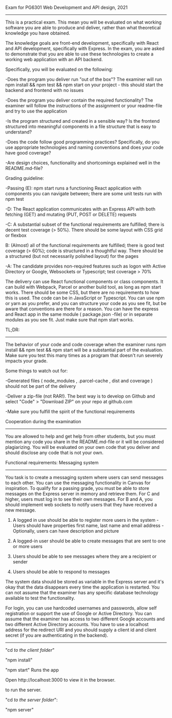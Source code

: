 Exam for PG6301 Web Development and API design, 2021
________________________________________________________________________________________________________________________________________

This is a practical exam. This mean you will be evaluated on what working software you are able to produce and deliver, rather than what theoretical knowledge you
have obtained.

The knowledge goals are front-end development, specifically with React and API development, specifically with Express. In the exam, you are asked to demonstrate
that you are able to use these technologies to create a working web application with an API backend.

Specifically, you will be evaluated on the following:

-Does the program you deliver run "out of the box"? The examiner will run npm install && npm test && npm start on your project - this should start the
backend and frontend with no issues

-Does the program you deliver contain the required functionality? The examiner will follow the instructions of the assignment or your readme-file and try to use
the application

-Is the program structured and created in a sensible way? Is the frontend structured into meaningful components in a file structure that is easy to understand?

-Does the code follow good programming practices? Specifically, do you use appropriate technologies and naming conventions and does your code have good
coverage?

-Are design choices, functionality and shortcomings explained well in the README.md-file?

Grading guideline:

-Passing (E): npm start runs a functioning React application with components you can navigate between; there are some unit tests run with npm test

-D: The React application communicates with an Express API with both fetching (GET) and mutating (PUT, POST or DELETE) requests

-C: A substantial subset of the functional requirements are fulfilled; there is decent test coverage (> 50%). There should be some layout with CSS grid or flexbox

B: (Almost) all of the functional requirements are fulfilled; there is good test coverage (> 60%); code is structured in a thoughtful way. There should be a
structured (but not necessarily polished layout) for the pages

-A: The candidate provides non-required features such as logon with Active Directory or Google, Websockets or Typescript; test coverage > 70%

The delivery can use React functional components or class components. It can build with Webpack, Parcel or another build tool, as long as npm start works. There
should be some CSS, but there are no requirements to how this is used. The code can be in JavaScript or Typescript. You can use npm or yarn as you prefer, and you
can structure your code as you see fit, but be aware that conventions are there for a reason. You can have the express and React app in the same module
( package.json -file) or in separate modules as you see fit. Just make sure that npm start works.

TL;DR:
________________________________________________________________________________________________________________________________________

The behavior of your code and code coverage when the examiner runs npm install && npm test && npm start will be a substantial part of the evaluation. Make
sure you test this many times as a program that doesn't run severely impacts your grade.

Some things to watch out for:

-Generated files ( node_modules , .parcel-cache , dist and coverage ) should not be part of the delivery

-Deliver a zip-file (not RAR!). The best way is to develop on Github and select "Code" > "Download ZIP" on your repo at github.com

-Make sure you fulfill the spirit of the functional requirements

Cooperation during the examination
________________________________________________________________________________________________________________________________________

You are allowed to help and get help from other students, but you must mention any code you share in the README.md-file or it will be considered plagiarizing. You
will be evaluated on your own code that you deliver and should disclose any code that is not your own.

Functional requirements: Messaging system
________________________________________________________________________________________________________________________________________

You task is to create a messaging system where users can send messages to each other. You can use the messaging functionality in Canvas for inspiration. To
qualify for a passing grade, you must be able to store messages on the Express server in memory and retrieve them. For C and higher, users must log in to see their
own messages. For B and A, you should implement web sockets to notify users that they have received a new message.


1. A logged in use should be able to register more users in the system
-Users should have properties first name, last name and email address
-Optionally, users can have description and picture

2. A logged-in user should be able to create messages that are sent to one or more users

3. Users should be able to see messages where they are a recipient or sender

4. Users should be able to respond to messages

The system data should be stored as variable in the Express server and it's okay that the data disappears every time the application is restarted. You can not assume
that the examiner has any specific database technology available to test the functionality.

For login, you can use hardcoded usernames and passwords, allow self registration or support the use of Google or Active Directory. You can assume that the
examiner has access to two different Google accounts and two different Active Directory accounts. You have to use a localhost address for the redirect URI and you
should supply a client id and client secret (if you are authenticating in the backend).
________________________________________________________________________________________________________________________________________

"cd *to the client folder*"

"npm install" 


"npm start" Runs the app

Open http://localhost:3000 to view it in the browser.

to run the server.

"cd *to the server folder*":

 "npm server"